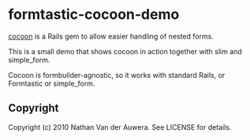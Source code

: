 # formtastic-cocoon-demo

[cocoon](http://github.com/nathanvda/cocoon) is a Rails gem to allow easier handling of nested forms.

This is a small demo that shows cocoon in action together with slim and simple_form.

Cocoon is formbuilder-agnostic, so it works with standard Rails, or Formtastic or simple_form.


## Copyright

Copyright (c) 2010 Nathan Van der Auwera. See LICENSE for details.